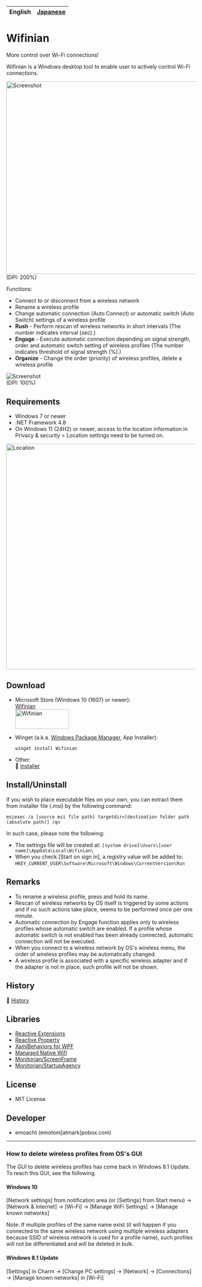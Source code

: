 ﻿English|[Japanese](README_ja.md)
-|-

# Wifinian

More control over Wi-Fi connections!

Wifinian is a Windows desktop tool to enable user to actively control Wi-Fi connections.

<img src="Images/Screenshot_main.png" alt="Screenshot" width="512.5"><br>
(DPI: 200%)

Functions:
 * Connect to or disconnect from a wireless network
 * Rename a wireless profile
 * Change automatic connection (Auto Connect) or automatic switch (Auto Switch) settings of a wireless profile
 * __Rush__ - Perform rescan of wireless networks in short intervals (The number indicates interval (sec).)
 * __Engage__ - Execute automatic connection depending on signal strength, order and automatic switch setting of wireless profiles (The number indicates threshold of signal strength (%).)
 * __Organize__ - Change the order (priority) of wireless profiles, delete a wireless profile

![Screenshot](Images/Screenshot_organize.png)<br>
(DPI: 100%)

## Requirements

 * Windows 7 or newer
 * .NET Framework 4.8
 * On Windows 11 (24H2) or newer, access to the location information in Privacy & security > Location settings need to be turned on.
 <img src="Images/Privacy_location_en.png" alt="Location" width="600">
 
## Download

 * Microsoft Store (Windows 10 (1607) or newer):<br>
   [Wifinian](https://www.microsoft.com/store/apps/9pngfqps4flh)<br>
   <a href='//www.microsoft.com/store/apps/9pngfqps4flh?cid=storebadge&ocid=badge'><img src='https://developer.microsoft.com/store/badges/images/English_get-it-from-MS.png' alt='Wifinian' width='142px' height='52px'/></a>

 * Winget (a.k.a. [Windows Package Manager](https://docs.microsoft.com/en-us/windows/package-manager), App Installer):
   ```
   winget install Wifinian
   ```

 * Other:<br>
:floppy_disk: [Installer](https://github.com/emoacht/Wifinian/releases/download/3.6.0-Installer/WifinianInstaller360.zip)

## Install/Uninstall

If you wish to place executable files on your own, you can extract them from installer file (.msi) by the following command:

```
msiexec /a [source msi file path] targetdir=[destination folder path (absolute path)] /qn
```

In such case, please note the following:

 - The settings file will be created at: `[system drive]\Users\[user name]\AppData\Local\Wifinian\`
 - When you check [Start on sign in], a registry value will be added to: `HKEY_CURRENT_USER\Software\Microsoft\Windows\CurrentVersion\Run`

## Remarks

 - To rename a wireless profile, press and hold its name.
 - Rescan of wireless networks by OS itself is triggered by some actions and if no such actions take place, seems to be performed once per one minute.
 - Automatic connection by Engage function applies only to wireless profiles whose automatic switch are enabled. If a profile whose automatic switch is not enabled has been already connected, automatic connection will not be executed.
 - When you connect to a wireless network by OS's wireless menu, the order of wireless profiles may be automatically changed.
 - A wireless profile is associated with a specific wireless adapter and if the adapter is not in place, such profile will not be shown.

## History

:scroll: [History](HISTORY.md)

## Libraries

 - [Reactive Extensions][1]
 - [Reactive Property][2]
 - [XamlBehaviors for WPF][3]
 - [Managed Native Wifi][4]
 - [Monitorian/ScreenFrame][5]
 - [Monitorian/StartupAgency][5]

[1]: https://github.com/Reactive-Extensions/Rx.NET
[2]: https://github.com/runceel/ReactiveProperty
[3]: https://github.com/microsoft/XamlBehaviorsWpf
[4]: https://github.com/emoacht/ManagedNativeWifi
[5]: https://github.com/emoacht/Monitorian

## License

 - MIT License

## Developer

 - emoacht (emotom[atmark]pobox.com)

_____

### How to delete wireless profiles from OS's GUI

The GUI to delete wireless profiles has come back in Windows 8.1 Update. To reach this GUI, see the following.

#### Windows 10

[Network settings] from notification area (or [Settings] from Start menu) &rarr; [Network & Internet] &rarr; [Wi-Fi] &rarr; [Manage WiFi Settings] &rarr; [Manage known networks]

Note: If multiple profiles of the same name exist (it will happen if you connected to the same wireless network using multiple wireless adapters because SSID of wireless network is used for a profile name), such profiles will not be differentiated and will be deleted in bulk.

#### Windows 8.1 Update

[Settings] in Charm &rarr; [Change PC settings] &rarr; [Network] &rarr; [Connections] &rarr; [Manage known networks] in [Wi-Fi]

